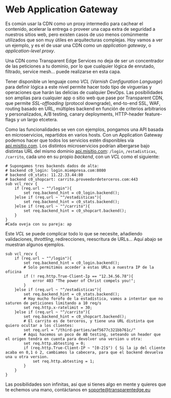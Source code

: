 # Web Application Gateway

Es común usar la CDN como un proxy intermedio para cachear el contenido, acelerar la entrega o proveer una capa extra de seguridad a nuestros sitios web, pero existen casos de uso menos comúnmente utilizados que son muy útiles en arquitecturas complejas. Hoy vamos a ver un ejemplo, y es el de usar una CDN como un _application gateway_, o _application-level proxy_.

Una CDN como Transparent Edge Services no deja de ser un concentrador de las peticiones a tu dominio, por lo que cualquier lógica de enrutado, filtrado, service mesh… puede realizarse en esta capa.

Tener disponible un lenguaje como _VCL_ (_Varnish Configuration Language_) para definir lógica a este nivel permite hacer todo tipo de virguerías y operaciones que harán las delicias de cualquier DevOps. Las posibilidades son amplias para cualquier app o sitio web que pase por Transparent CDN, que permite _SSL-offloading_ (protocol downgrade), end-to-end SSL, WAF, routing basado en URL, múltiples backend en función de criterios arbitrarios y personalizados, A/B testing, canary deployments, HTTP-header feature-flags y un largo etcetera.

Como las funcionalidades se ven con ejemplos, pongamos una API basada en microservicios, repartidos en varios hosts. Con un Application Gateway podemos hacer que todos los servicios estén disponibles vía [api.misitio.com](http://api.misitio.com/). Los distintos microservicios podrían albergarse bajo distintas URL del mismo dominio [api.misitio.com](http://api.misitio.com/): `/login`, `/estadisticas`, `/carrito`, cada uno en su propio _backend_, con un _VCL_ como el siguiente:

```
# Supongamos tres backends dados de alta:
# backend c0_login: login.miempresa.com:8080
# backend c0_stats: 11.22.33.44:80
# backend c0_shopcart: carrito.proveedordeterceros.com:443
sub vcl_recv {  
    if (req.url ~ "^/login"){  
        set req.backend_hint = c0_login.backend();  
    }else if (req.url ~ "^/estadisticas"){  
        set req.backend_hint = c0_stats.backend();  
    }else if (req.url ~ "^/carrito"){  
        set req.backend_hint = c0_shopcart.backend();  
    }  
}
#Cada oveja con su pareja: ap  
```

Este _VCL_ se puede complicar todo lo que se necesite, añadiendo validaciones, _throttling_, redirecciones, reescritura de URLs… Aquí abajo se muestran algunos ejemplos.

```
sub vcl_recv {  
    if (req.url ~ "^/login"){  
        set req.backend_hint = c0_login.backend();  
        # Solo permitimos acceder a estas URLs a nuestra IP de la oficina  
        if (! req.http.True-Client-Ip == "12.34.56.78"){  
            error 403 "The power of Christ compels you!";  
        }  
    }else if (req.url ~ "^/estadisticas"){  
        set req.backend_hint = c0_stats.backend();  
        # Hay mucho forofo de la estadística, vamos a intentar que no saturen de peticiones limitando a 10 req/s  
        set req.http.x-ratelimit = 30;  
    }else if (req.url ~ "^/carrito"){  
        set req.backend_hint = c0_shopcart.backend();
        # El carrito es de terceros, y tiene una URL distinta que quiero ocultar a los clientes:
        set req.url = "/third-parties/aef5677c321bb761c/"  
        # Aqui hacemos un poco de AB testing, seteando un header que el origen tendra en cuenta para devolver una version u otra:  
        set req.http.abtesting = 0;  
        if (req.http.True-Client-IP ~ "[0-2]$") { Si la ip del cliente acaba en 0,1 ó 2, cambiamos la cabecera, para que el backend devuelva una u otra version.  
            set req.http.abtesting = 1;  
        }  
    }  
} 
```

Las posibilidades son infinitas, así que si tienes algo en mente y quieres que te echemos una mano, contáctanos en soporte@transparentedge.eu&#x20;
